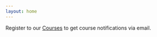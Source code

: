 ```yaml
---
layout: home
---
```

Register to our [Courses](https://courses.aut.ac.ir/course) to get course notifications via email.
